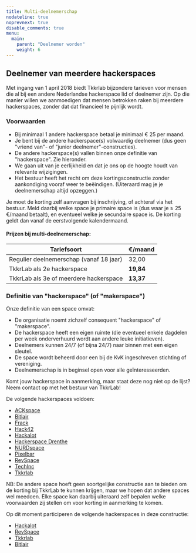 ```yaml
---
title: Multi-deelnemerschap
nodateline: true
noprevnext: true
disable_comments: true
menu:
  main:
    parent: "Deelnemer worden"
    weight: 6
---
```


## Deelnemer van meerdere hackerspaces
Met ingang van 1 april 2018 biedt Tkkrlab bijzondere tarieven voor mensen die al bij een andere Nederlandse hackerspace lid of deelnemer zijn. Op die manier willen we aanmoedigen dat mensen betrokken raken bij meerdere hackerspaces, zonder dat dat financieel te pijnlijk wordt.

### Voorwaarden
 - Bij minimaal 1 andere hackerspace betaal je minimaal € 25 per maand.
 - Je bent bij de andere hackerspace(s) volwaardig deelnemer (dus geen "vriend van"- of "junior deelnemer"-constructies).
 - De andere hackerspace(s) vallen binnen onze definitie van "hackerspace". Zie hieronder.
 - We gaan uit van je eerlijkheid en dat je ons op de hoogte houdt van relevante wijzigingen.
 - Het bestuur heeft het recht om deze kortingsconstructie zonder aankondiging vooraf weer te beëindigen. (Uiteraard mag je je deelnemerschap altijd opzeggen.)

 Je moet de korting zelf aanvragen bij inschrijving, of achteraf via het bestuur. Meld daarbij welke space je primaire space is (dus waar je ≥ 25 €/maand betaalt), en eventueel welke je secundaire space is. De korting geldt dan vanaf de eerstvolgende kalendermaand.
 
#### Prijzen bij multi-deelnemerschap:

| Tariefsoort                             | €/maand |
|-----------------------------------------|---------|
| Regulier deelnemerschap (vanaf 18 jaar) | 32,00   |
| TkkrLab als 2e hackerspace              | **19,84**   |
| TkkrLab als 3e of meerdere hackerspace  | **13,37**   |

### Definitie van "hackerspace" (of "makerspace")
Onze definitie van een space omvat:

 - De organisatie noemt zichzelf consequent "hackerspace" of "makerspace".
 - De hackerspace heeft een eigen ruimte (die eventueel enkele dagdelen per week onderverhuurd wordt aan andere leuke initiatieven).
 - Deelnemers kunnen 24/7 (of bijna 24/7) naar binnen met een eigen sleutel.
 - De space wordt beheerd door een bij de KvK ingeschreven stichting of vereniging.
 - Deelnemerschap is in beginsel open voor alle geïnteresseerden.

Komt jouw hackerspace in aanmerking, maar staat deze nog niet op de lijst? Neem contact op met het bestuur van TkkrLab!

De volgende hackerspaces voldoen:

 - [ACKspace](https://ackspace.nl)
 - [Bitlair](https://bitlair.nl/Multi-deelnemerschap)
 - [Frack](https://frack.nl)
 - [Hack42](https://hack42.nl)
 - [Hackalot](https://hackalot.nl/Multi-deelnemerschap)
 - [Hackerspace Drenthe](https://www.hackerspace-drenthe.nl)
 - [NURDspace](https://nurdspace.nl)
 - [Pixelbar](https://www.pixelbar.nl)
 - [RevSpace](https://revspace.nl/index.php?title=Multi-deelnemerschap)
 - [TechInc](https://techinc.nl)
 - [Tkkrlab](https://www.tkkrlab.nl)

NB: De andere space hoeft geen soortgelijke constructie aan te bieden om de korting bij TkkrLab te kunnen krijgen,
maar we hopen dat andere spaces wel meedoen.
Elke space kan daarbij uiteraard zelf bepalen welke voorwaarden zij stellen om voor korting in aanmerking te komen.

Op dit moment participeren de volgende hackerspaces in deze constructie:

 - [Hackalot](https://hackalot.nl/Multi-deelnemerschap)
 - [RevSpace](https://revspace.nl/index.php?title=Multi-deelnemerschap)
 - [Tkkrlab](https://www.tkkrlab.nl)
 - [Bitlair](https://bitlair.nl/Multi-deelnemerschap)

